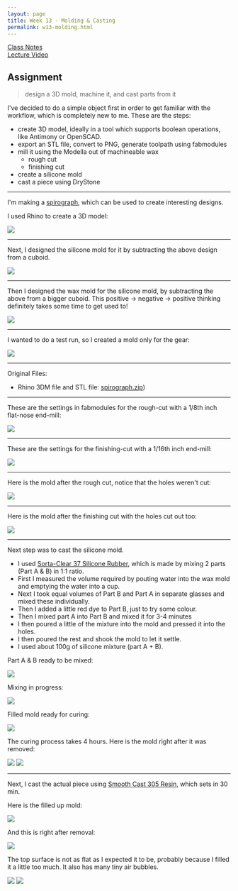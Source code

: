 ```yaml
---
layout: page
title: Week 13 - Molding & Casting
permalink: w13-molding.html
---
```


[Class Notes](http://academy.cba.mit.edu/classes/molding_casting/index.html)   
[Lecture Video](https://vimeo.com/163576093)

## Assignment

> design a 3D mold, machine it, and cast parts from it

I've decided to do a simple object first in order to get familiar with the workflow, which is completely new to me. These are the steps:
 
* create 3D model, ideally in a tool which supports boolean operations, like Antimony or OpenSCAD.
* export an STL file, convert to PNG, generate toolpath using fabmodules
* mill it using the Modella out of machineable wax 
    * rough cut
    * finishing cut
* create a silicone mold
* cast a piece using DryStone

---

I'm making a [spirograph](http://www.thingiverse.com/thing:905849), which can be used to create interesting designs.

I used Rhino to create a 3D model:

<img src="images/w13-spirograph-rhino.jpg"/>

---

Next, I designed the silicone mold for it by subtracting the above design from a cuboid.  

<img src="images/w13-silicone-mold-rhino.jpg"/>

---

Then I designed the wax mold for the silicone mold, by subtracting the above from a bigger cuboid. This 
    positive -> negative -> positive thinking definitely takes some time to get used to!

<img src="images/w13-wax-mold-rhino.jpg"/>


---

I wanted to do a test run, so I created a mold only for the gear:

<img src="images/w13-gear-wax-mold-rhino.jpg"/>

---

Original Files:

*  Rhino 3DM file and STL file: [spirograph.zip](files/spirograph.zip))

---
These are the settings in fabmodules for the rough-cut with a 1/8th inch flat-nose end-mill:

<img src="images/w13-rough-cut-settings.jpg"/>

---

These are the settings for the finishing-cut with a 1/16th inch end-mill:

<img src="images/w13-finishing-cut-settings.jpg"/>

---

Here is the mold after the rough cut, notice that the holes weren't cut:

<img src="images/w13-mold-rough-cut.jpg"/>

---

Here is the mold after the finishing cut with the holes cut out too:

<img src="images/w13-mold.jpg"/>

---

Next step was to cast the silicone mold. 

* I used [Sorta-Clear 37 Silicone Rubber](https://www.smooth-on.com/product-line/sorta-clear/), which is made by mixing 2 parts (Part A & B) in 1:1 ratio.
* First I measured the volume required by pouting water into the wax mold and emptying the water into a cup.
* Next I took equal volumes of Part B and Part A in separate glasses and mixed these individually.
* Then I added a little red dye to Part B, just to try some colour.
* Then I mixed part A into Part B and mixed it for 3-4 minutes 
* I then poured a little of the mixture into the mold and pressed it into the holes.
* I then poured the rest and shook the mold to let it settle.
* I used about 100g of silicone mixture (part A + B). 

Part A & B ready to be mixed:

<img src="images/w13-part-a-b.jpg"/>

Mixing in progress: 

<img src="images/w13-mixing.jpg"/>

Filled mold ready for curing:

<img src="images/w13-wax-mold-filled.jpg"/>

The curing process takes 4 hours. Here is the mold right after it was removed:

<img src="images/w13-silicone-mold.jpg"/>

<img src="images/w13-silicone-mold-2.jpg"/>

---

Next, I cast the actual piece using [Smooth Cast 305 Resin](https://www.smooth-on.com/product-line/smooth-cast/), which sets in 30 min.
 
Here is the filled up mold:

<img src="images/w13-silicone-mold-filled.jpg"/>

And this is right after removal:

<img src="images/w13-all-3.jpg"/>

The top surface is not as flat as I expected it to be, probably because I filled it a little too much. It also has many tiny air bubbles.

<img src="images/w13-spirograph-top.jpg"/>

<img src="images/w13-spirograph-bottom.jpg"/>
